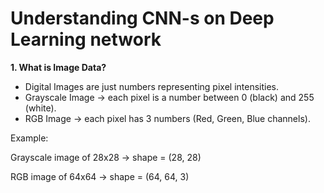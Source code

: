 # Understanding CNN-s on Deep Learning network
**1. What is Image Data?**
- Digital Images are just numbers representing pixel intensities.
- Grayscale Image → each pixel is a number between 0 (black) and 255 (white).
- RGB Image → each pixel has 3 numbers (Red, Green, Blue channels).

Example:

Grayscale image of 28x28 → shape = (28, 28)

RGB image of 64x64 → shape = (64, 64, 3)
